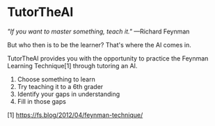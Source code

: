 # TutorTheAI

*"If you want to master something, teach it."* —Richard Feynman

But who then is to be the learner? That's where the AI comes in.

TutorTheAI provides you with the opportunity to practice the Feynman Learning Technique[1] through tutoring an AI.
1. Choose something to learn
2. Try teaching it to a 6th grader
3. Identify your gaps in understanding
4. Fill in those gaps

[1] https://fs.blog/2012/04/feynman-technique/